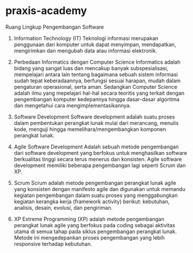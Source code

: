 # praxis-academy
Ruang Lingkup Pengembangan Software
1.	Information Technology (IT) Teknologi informasi merupakan penggunaan dari komputer untuk dapat menyimpan, mendapatkan, mengirimkan dan mengubah data atau informasi elektronik.

2.	Perbedaan Informatics dengan Computer Science
Informatics adalah bidang yang sangat luas dan mencakup banyak subspesialisasi, mempelajari antara lain tentang bagaimana sebuah sistem informasi sudah tepat keberadaannya, berfungsi sesuai harapan, mudah dalam pengaturan operasional, serta aman. Sedangkan Computer Science adalah ilmu yang mepelajari hal-hal secara teoritis yang terkait dengan pengembangan komputer kedepannya hingga dasar-dasar algoritma dan mengetahui cara mengimplementasikannya.

3.	Software Development
Software development adalah suatu proses dalam pembentukan perangkat lunak mulai dari merancang, menulis kode, menguji hingga memelihara/mengembangkan komponen perangkat lunak.

4.	Agile Software Development
Adalah sebuah metode pengembangan dari software development yang berfokus untuk menghasilkan software berkualitas tinggi secara terus menerus dan konsisten. Agile software development memiliki beberapa pengembangan lagi seperti Scrum dan XP.

5.	Scrum
Scrum adalah metode pengembangan perangkat lunak agile yang konsisten dengan manifesto agile dan digunakan untuk memandu kegiatan pengembangan dalam suatu proses yang menggabungkan kegiatan kerangka kerja (framework activity) berikut: kebutuhan, analisis, desain, evolusi, dan pengiriman.

6.	XP
Extreme Programming (XP) adalah metode pengembangan perangkat lunak agile yang berfokus pada coding sebagai aktivitas utama di semua tahap pada siklus pengembangan perangkat lunak. Metode ini mengedepankan proses pengembangan yang lebih responsive terhadap kebutuhan. 
